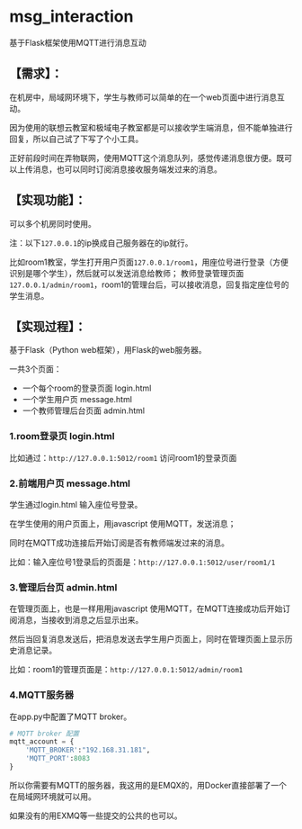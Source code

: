 # msg_interaction
基于Flask框架使用MQTT进行消息互动

## 【需求】：
在机房中，局域网环境下，学生与教师可以简单的在一个web页面中进行消息互动。

因为使用的联想云教室和极域电子教室都是可以接收学生端消息，但不能单独进行回复，所以自己试了下写了个小工具。

正好前段时间在弄物联网，使用MQTT这个消息队列，感觉传递消息很方便。既可以上传消息，也可以同时订阅消息接收服务端发过来的消息。

## 【实现功能】：
可以多个机房同时使用。

注：以下`127.0.0.1`的ip换成自己服务器在的ip就行。

比如room1教室，学生打开用户页面`127.0.0.1/room1`，用座位号进行登录（方便识别是哪个学生），然后就可以发送消息给教师；
教师登录管理页面`127.0.0.1/admin/room1`，room1的管理台后，可以接收消息，回复指定座位号的学生消息。

## 【实现过程】：
基于Flask（Python web框架），用Flask的web服务器。

一共3个页面：
- 一个每个room的登录页面 login.html
- 一个学生用户页 message.html
- 一个教师管理后台页面 admin.html

### 1.room登录页 login.html

比如通过：`http://127.0.0.1:5012/room1` 访问room1的登录页面

### 2.前端用户页 message.html
学生通过login.html 输入座位号登录。

在学生使用的用户页面上，用javascript 使用MQTT，发送消息；

同时在MQTT成功连接后开始订阅是否有教师端发过来的消息。

比如：输入座位号1登录后的页面是：`http://127.0.0.1:5012/user/room1/1`

### 3.管理后台页 admin.html
在管理页面上，也是一样用用javascript 使用MQTT，在MQTT连接成功后开始订阅消息，当接收到消息之后显示出来。

然后当回复消息发送后，把消息发送去学生用户页面上，同时在管理页面上显示历史消息记录。

比如：room1的管理页面是：`http://127.0.0.1:5012/admin/room1`

### 4.MQTT服务器

在app.py中配置了MQTT broker。
```python
# MQTT broker 配置
mqtt_account = {
    'MQTT_BROKER':"192.168.31.181",
    'MQTT_PORT':8083
}
```

所以你需要有MQTT的服务器，我这用的是EMQX的，用Docker直接部署了一个在局域网环境就可以用。

如果没有的用EXMQ等一些提交的公共的也可以。

